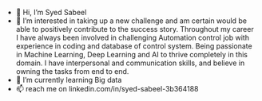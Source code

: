 - 👋 Hi, I’m Syed Sabeel
- 👀 I’m interested in taking up a new challenge and am certain would be able to positively contribute to the success story. Throughout my career I have always been involved in challenging Automation control job with experience in coding and database of control system. Being passionate in Machine Learning, Deep Learning and AI to thrive completely in this domain. I have interpersonal and communication skills, and believe in owning the tasks from end to end.
- 🌱 I’m currently learning Big data
- 📫 reach me on linkedin.com/in/syed-sabeel-3b364188

<!---
syedsabeel88/syedsabeel88 is a ✨ special ✨ repository because its `README.md` (this file) appears on your GitHub profile.
You can click the Preview link to take a look at your changes.
--->
